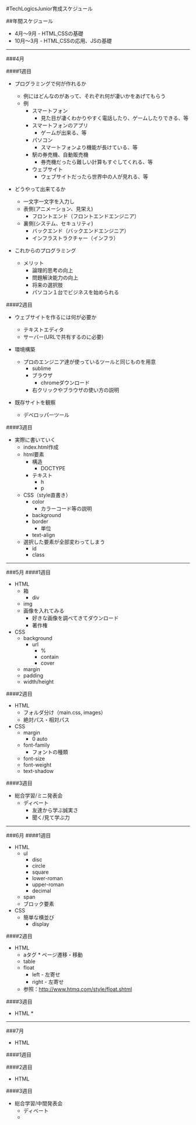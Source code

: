 #TechLogicsJunior育成スケジュール

##年間スケジュール

* 4月〜9月 - HTML,CSSの基礎
* 10月〜3月 - HTML,CSSの応用、JSの基礎

------

###4月

####1週目
* プログラミングで何が作れるか
	* 例にはどんなのがあって、それぞれ何が凄いかをあげてもらう
	* 例
		* スマートフォン
			* 見た目が凄くわかりやすく電話したり、ゲームしたりできる、等
		* スマートフォンのアプリ
			* ゲームが出来る、等
		* パソコン
			* スマートフォンより機能が長けている、等
		* 駅の券売機、自動販売機
			* 券売機だったら難しい計算もすぐしてくれる、等
		* ウェブサイト
			* ウェブサイトだったら世界中の人が見れる、等

* どうやって出来てるか
	* 一文字一文字を入力し
	* 表側(アニメーション、見栄え)
		* フロントエンド（フロントエンドエンジニア）
	* 裏側(システム、セキュリティ)
		* バックエンド（バックエンドエンジニア）
		* インフラストラクチャー（インフラ）

* これからのプログラミング
	* メリット
		* 論理的思考の向上
		* 問題解決能力の向上
		* 将来の選択肢
		* パソコン１台でビジネスを始められる


####2週目
* ウェブサイトを作るには何が必要か
	* テキストエディタ
	* サーバー(URLで共有するのに必要)

* 環境構築
	* プロのエンジニア達が使っているツールと同じものを用意
		* sublime
		* ブラウザ
			* chromeダウンロード
		* 右クリックやブラウザの使い方の説明

* 既存サイトを観察
	* デベロッパーツール


####3週目
* 実際に書いていく
	* index.html作成
	* html要素
		* 構造
			* DOCTYPE
		* テキスト
			* h
			* p
	* CSS（style直書き）
		* color
			* カラーコード等の説明
		* background
		* border
			* 単位
		* text-align
	* 選択した要素が全部変わってしまう
		* id
		* class

------

###5月
####1週目
* HTML
	* 箱
		* div
	* img
	* 画像を入れてみる
		* 好きな画像を調べてきてダウンロード
		* 著作権
* CSS
	* background
		* url
			* %
			* contain
			* cover
	* margin
	* padding
	* width/height


####2週目
* HTML
	* フォルダ分け（main.css, images）
	* 絶対パス・相対パス
* CSS
	* margin
		* 0 auto
	* font-family
		* フォントの種類 
	* font-size
	* font-weight
	* text-shadow



####3週目
* 総合学習/ミニ発表会
	* ディベート
		* 友達から学ぶ誠実さ
		* 聞く/見て学ぶ力

------

###6月
####1週目
* HTML
	* ul
		* disc
		* circle
		* square
		* lower-roman
		* upper-roman
		* decimal
	* span
	* ブロック要素
* CSS
	* 簡単な横並び
		* display


####2週目
* HTML
	* aタグ
			* ページ遷移・移動
	* table
	* float
		* left - 左寄せ
		* right - 左寄せ
	* 参照：<a href="http://www.htmq.com/style/float.shtml">http://www.htmq.com/style/float.shtml</a>


####3週目
* HTML
	* 

------

###7月
* HTML

####1週目

####2週目
* HTML


####3週目
* 総合学習/中間発表会
	* ディベート
	* 